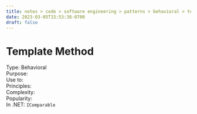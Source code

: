 ```yaml
---
title: notes > code > software engineering > patterns > behavioral > template method
date: 2023-03-05T15:53:38-0700
draft: false
---
```

# Template Method
Type: Behavioral  
Purpose:  
Use to:  
Principles:  
Complexity:  
Popularity:  
In .NET: `IComparable`  
